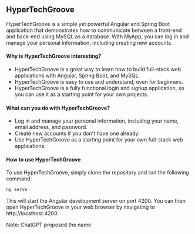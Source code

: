 ## HyperTechGroove

HyperTechGroove is a simple yet powerful Angular and Spring Boot application that demonstrates how to communicate between a front-end and back-end using MySQL as a database. With MyApp, you can log in and manage your personal information, including creating new accounts.

#### Why is HyperTechGroove interesting?

- HyperTechGroove is a great way to learn how to build full-stack web applications with Angular, Spring Boot, and MySQL.
- HyperTechGroove is easy to use and understand, even for beginners.
- HyperTechGroove is a fully functional login and signup application, so you can use it as a starting point for your own projects.


#### What can you do with HyperTechGroove?

- Log in and manage your personal information, including your name, email address, and password.
- Create new accounts if you don't have one already.
- Use HyperTechGroove as a starting point for your own full-stack web applications.


#### How to use HyperTechGroove

To use HyperTechGroove, simply clone the repository and run the following command:

```bash
ng serve
```
This will start the Angular development server on port 4200. You can then open HyperTechGroove in your web browser by navigating to http://localhost:4200.



Note: ChatGPT proposed the name